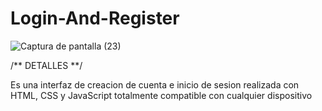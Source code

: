 # Login-And-Register
![Captura de pantalla (23)](https://user-images.githubusercontent.com/99112245/208149127-4d44c4e2-8483-446e-b343-1e602b4d0caa.png)

/** DETALLES **/

Es una interfaz de creacion de cuenta e inicio de sesion realizada con HTML, CSS y JavaScript totalmente compatible con cualquier dispositivo
